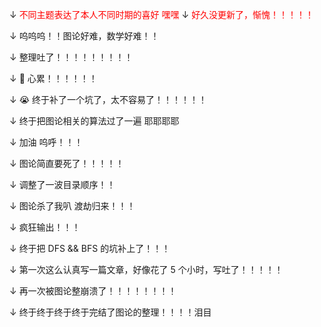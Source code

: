$\downarrow$ <font color='red'>不同主题表达了本人不同时期的喜好 嘿嘿</font>
$\downarrow$ <font color='red'>好久没更新了，惭愧！！！！！</font>

$\downarrow$ 呜呜呜！！图论好难，数学好难！！

$\downarrow$ 整理吐了！！！！！！！！！

$\downarrow$ 🤮 心累！！！！！！

$\downarrow$ 😭 终于补了一个坑了，太不容易了！！！！！！

$\downarrow$ 终于把图论相关的算法过了一遍 耶耶耶耶

$\downarrow$ 加油 呜呼！！！

$\downarrow$ 图论简直要死了！！！！！

$\downarrow$ 调整了一波目录顺序！！

$\downarrow$ 图论杀了我叭 渡劫归来！！！

$\downarrow$ 疯狂输出！！！

$\downarrow$ 终于把 DFS && BFS 的坑补上了！！！

$\downarrow$ 第一次这么认真写一篇文章，好像花了 5 个小时，写吐了！！！！！

$\downarrow$ 再一次被图论整崩溃了！！！！！！！！

$\downarrow$ 终于终于终于终于完结了图论的整理！！！！泪目